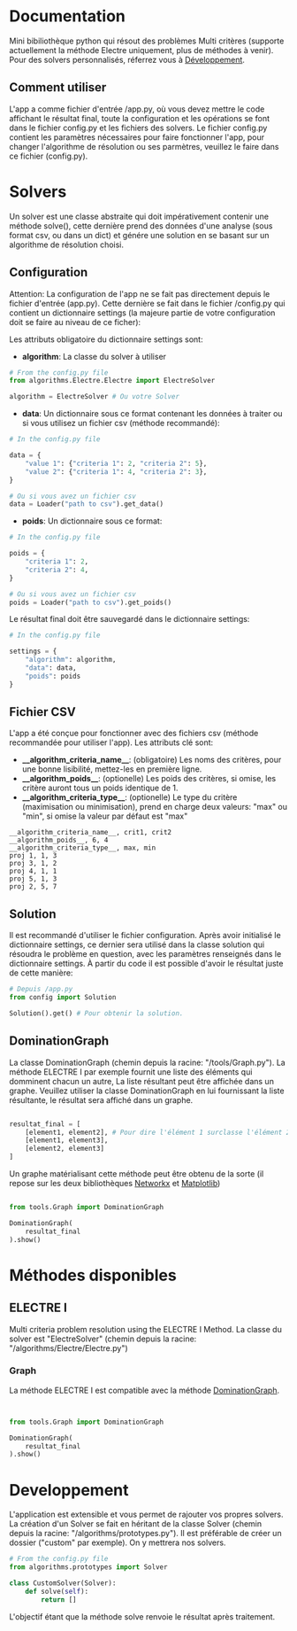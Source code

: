# Documentation
Mini bibiliothèque python qui résout des problèmes Multi critères (supporte actuellement la méthode Electre uniquement, plus de méthodes à venir).
Pour des solvers personnalisés, réferrez vous à [Développement](#developpement).
## Comment utiliser
L'app a comme fichier d'entrée /app.py, où vous devez mettre le code affichant le résultat final, toute la configuration et les opérations se font dans le fichier config.py et les fichiers des solvers.
Le fichier config.py contient les paramètres nécessaires pour faire fonctionner l'app, pour changer l'algorithme de résolution ou ses parmètres, veuillez le faire dans ce fichier (config.py).

# Solvers
Un solver est une classe abstraite qui doit impérativement contenir une méthode solve(), cette dernière prend des données d'une analyse (sous format csv, ou dans un dict) et génére une solution en se basant sur un algorithme de résolution choisi.
## Configuration
Attention: La configuration de l'app ne se fait pas directement depuis le fichier d'entrée (app.py).
Cette dernière se fait dans le fichier /config.py qui contient un dictionnaire settings (la majeure partie de votre configuration doit se faire au niveau de ce ficher):

Les attributs obligatoire du dictionnaire settings sont:
- **algorithm**: La classe du solver à utiliser 

```python
# From the config.py file
from algorithms.Electre.Electre import ElectreSolver

algorithm = ElectreSolver # Ou votre Solver
```

- **data**: Un dictionnaire sous ce format contenant les données à traiter ou si vous utilisez un fichier csv (méthode recommandé):

```python
# In the config.py file

data = {
    "value 1": {"criteria 1": 2, "criteria 2": 5},
    "value 2": {"criteria 1": 4, "criteria 2": 3},
}

# Ou si vous avez un fichier csv 
data = Loader("path to csv").get_data()
```

- **poids**: Un dictionnaire sous ce format:

```python
# In the config.py file

poids = {
    "criteria 1": 2,
    "criteria 2": 4,
}

# Ou si vous avez un fichier csv
poids = Loader("path to csv").get_poids()
```

Le résultat final doit être sauvegardé dans le dictionnaire settings:

```python
# In the config.py file

settings = {
    "algorithm": algorithm,
    "data": data,
    "poids": poids
}

```

## Fichier CSV
L'app a été conçue pour fonctionner avec des fichiers csv (méthode recommandée pour utiliser l'app).
Les attributs clé sont: 
- **\_\_algorithm_criteria_name\_\_**: (obligatoire) Les noms des critères, pour une bonne lisibilité, mettez-les en première ligne.
- **\_\_algorithm_poids\_\_**: (optionelle) Les poids des critères, si omise, les critère auront tous un poids identique de 1.
- **\_\_algorithm_criteria_type\_\_**: (optionelle) Le type du critère (maximisation ou minimisation), prend en charge deux valeurs: "max" ou "min", si omise la valeur par défaut est "max"

```csv
__algorithm_criteria_name__, crit1, crit2
__algorithm_poids__, 6, 4
__algorithm_criteria_type__, max, min
proj 1, 1, 3 
proj 3, 1, 2
proj 4, 1, 1 
proj 5, 1, 3
proj 2, 5, 7
```

## Solution
Il est recommandé d'utiliser le fichier configuration.
Après avoir initialisé le dictionnaire settings, ce dernier sera utilisé dans la classe solution qui résoudra le problème en question, avec les paramètres renseignés dans le dictionnaire settings. À partir du code il est possible d'avoir le résultat juste de cette manière:
```python
# Depuis /app.py
from config import Solution

Solution().get() # Pour obtenir la solution.
```

## DominationGraph
La classe DominationGraph (chemin depuis la racine: "/tools/Graph.py").
La méthode ELECTRE I par exemple fournit une liste des éléments qui domminent chacun un autre, La liste résultant peut être affichée dans un graphe.
Veuillez utiliser la classe DominationGraph en lui fournissant la liste résultante, le résultat sera affiché dans un graphe.

```python

resultat_final = [
    [element1, element2], # Pour dire l'élément 1 surclasse l'élément 2
    [element1, element3], 
    [element2, element3]
]
```

Un graphe matérialisant cette méthode peut être obtenu de la sorte (il repose sur les deux bibliothèques [Networkx](https://networkx.org/) et [Matplotlib](https://matplotlib.org/))

```python

from tools.Graph import DominationGraph

DominationGraph(
    resultat_final
).show()
```

# Méthodes disponibles
## ELECTRE I
Multi criteria problem resolution using the ELECTRE I Method.
La classe du solver est "ElectreSolver" (chemin depuis la racine: "/algorithms/Electre/Electre.py")
### Graph
La méthode ELECTRE I est compatible avec la méthode [DominationGraph](#DominationGraph).
```python


from tools.Graph import DominationGraph

DominationGraph(
    resultat_final
).show()
```

# Developpement
L'application est extensible et vous permet de rajouter vos propres solvers.
La création d'un Solver se fait en héritant de la classe Solver (chemin depuis la racine: "/algorithms/prototypes.py").
Il est préférable de créer un dossier ("custom" par exemple).
On y mettrera nos solvers. 


```python
# From the config.py file
from algorithms.prototypes import Solver

class CustomSolver(Solver):
    def solve(self):
        return []
```

L'objectif étant que la méthode solve renvoie le résultat après traitement.
